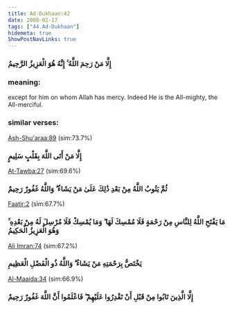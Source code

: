 ```yaml
---
title: Ad-Dukhaan:42
date: 2008-02-17
tags: ["44.Ad-Dukhaan"]
hidemeta: true 
ShowPostNavLinks: true 
---
```

### إِلَّا مَنْ رَحِمَ اللَّهُ ۚ إِنَّهُ هُوَ الْعَزِيزُ الرَّحِيمُ
### meaning: 
except for him on whom Allah has mercy. Indeed He is the All-mighty, the All-merciful.
### similar verses: 

[Ash-Shu'araa:89](/26/89) (sim:73.7%)

### إِلَّا مَنْ أَتَى اللَّهَ بِقَلْبٍ سَلِيمٍ

[At-Tawba:27](/9/27) (sim:69.6%)

### ثُمَّ يَتُوبُ اللَّهُ مِنْ بَعْدِ ذَٰلِكَ عَلَىٰ مَنْ يَشَاءُ ۗ وَاللَّهُ غَفُورٌ رَحِيمٌ

[Faatir:2](/35/2) (sim:67.7%)

### مَا يَفْتَحِ اللَّهُ لِلنَّاسِ مِنْ رَحْمَةٍ فَلَا مُمْسِكَ لَهَا ۖ وَمَا يُمْسِكْ فَلَا مُرْسِلَ لَهُ مِنْ بَعْدِهِ ۚ وَهُوَ الْعَزِيزُ الْحَكِيمُ

[Ali Imran:74](/3/74) (sim:67.2%)

### يَخْتَصُّ بِرَحْمَتِهِ مَنْ يَشَاءُ ۗ وَاللَّهُ ذُو الْفَضْلِ الْعَظِيمِ

[Al-Maaida:34](/5/34) (sim:66.9%)

### إِلَّا الَّذِينَ تَابُوا مِنْ قَبْلِ أَنْ تَقْدِرُوا عَلَيْهِمْ ۖ فَاعْلَمُوا أَنَّ اللَّهَ غَفُورٌ رَحِيمٌ
